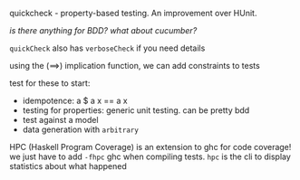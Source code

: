 quickcheck - property-based testing. An improvement over HUnit.

_is there anything for BDD?_ _what about cucumber?_

`quickCheck` also has `verboseCheck` if you need details

using the (==>) implication function, we can add constraints to tests

test for these to start:
- idempotence: a $ a x == a x
- testing for properties: generic unit testing. can be pretty bdd
- test against a model
- data generation with `arbitrary`

HPC (Haskell Program Coverage) is an extension to ghc for code coverage!
we just have to add `-fhpc` ghc when compiling tests.
`hpc` is the cli to display statistics about what happened






